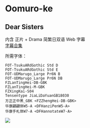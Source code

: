 # Oomuro-ke

## Dear Sisters

内含 正片 + Drama 简繁日双语 Web 字幕  
[字幕合集](https://github.com/Nekomoekissaten-SUB/Nekomoekissaten-Storage/releases/download/subtitle_pkg/Oomuro-ke_Dear_Sisters_Web_JPCH.7z)

所需字体：
```
FOT-TsukuARdGothic Std D
FOT-TsukuARdGothic Std E
FOT-UDMarugo_Large Pr6N B
FOT-UDMarugo_Large Pr6N DB
FZLanTingHei-DB-GBK
FZLanTingHei-M-GBK
FZXingKai-S04
Tensentype JiaLiDaYuanGB18030
方正正中黑_GBK <FZZhengHei-DB-GBK>
华康翩翩体W5-A <DFHanziPenW5-A>
华康手札体W7-A <DFHannotateW7-A>
```

![](https://nekomoe.pages.dev/images/others/ohmuroke_dear_sisters.png)